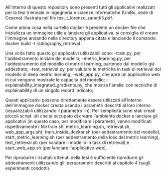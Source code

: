 All'interno di questo repository sono presenti tutti gli applicativi realizzati per la tesi triennale in ingegneria e scienze informatiche (UniBo, sede di Cesena) illustrata nel file tesi_t_lorenzo_zanetti5.pdf.



Come prima cosa nella cartella docker è presente un docker file che inizializza un immagine utile a lanciare gli applicativa, si consiglia di creare l'immagine andando nella directory appena citata e lanciando il comando:
docker build -t radiography_retrieval .



Una volta fatto questo gli applicativi utilizzabili sono: 
-train.py, per l'addestramento iniziale del modello;
-metric_learning.py, per l'addestramento del modello di metric learning, partendo dal modello già addestrato;
-test_retrieval.py, per valutare le metriche in task di retrieval del modello di deep metric learning;
-web_app.py, che apre un applicativo web in cui vengono mostrate le capacità del modello;
-explainability_integrated_gradients.py, che mostra l'analisi con tecniche di explainability di un singolo record indicato;



Questi applicativi possono direttamente essere utilizzati all'interno dell'immagine docker creata usando i parametri descritti al loro interno (visualizzabili utilizzando il parametro -h). Per semplicità sono stati creati piccoli script .sh che si occupato di creare l'ambiente docker e lanciare gli applicativi (in questo caso, per modificare i parametri, vanno modificati rispettivamente i file train.sh, metric_learning.sh, retrieval.sh, web_app_args.sh):
train_inside_docker.sh (per addestramento del modello), start_metric_learning.sh (per addestramento della loss del metric learning), test_retrieval.sh (per valutare il modello in task di retrieval) e start_web_app.sh (per lanciare l'applicativo web).



Per riprodurre i risultati ottenuti nella tesi è sufficiente riprodurre gli addestramenti utilizzando gli iperparametri descritti al capitolo 4 (sugli esperimenti condotti).